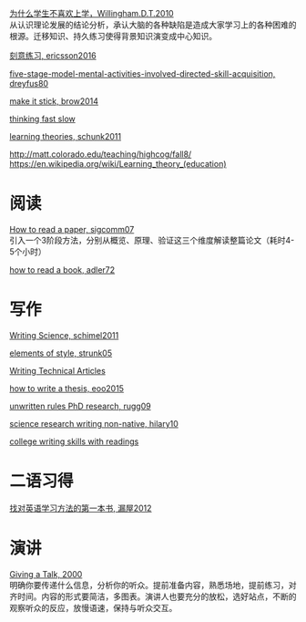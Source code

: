[为什么学生不喜欢上学，Willingham.D.T.2010](https://book.douban.com/subject/4864832/)  
从认识理论发展的结论分析，承认大脑的各种缺陷是造成大家学习上的各种困难的根源。迁移知识、持久练习使得背景知识演变成中心知识。  

[刻意练习, ericsson2016](https://book.douban.com/subject/26895993/)

[five-stage-model-mental-activities-involved-directed-skill-acquisition, dreyfus80](https://www.researchgate.net/publication/235125013_A_Five-Stage_Model_of_the_Mental_Activities_Involved_in_Directed_Skill_Acquisition)

[make it stick, brow2014](file:///Users/liangge/Desktop/kupdf.net_make-it-stick-the-science-of-successful-learning.pdf)

[thinking fast slow](https://paulminors.com/blog/thinking-fast-slow-book-summary-pdf/)

[learning theories, schunk2011](https://book.douban.com/subject/10579469/?from=tag)

http://matt.colorado.edu/teaching/highcog/fall8/  
https://en.wikipedia.org/wiki/Learning_theory_(education)  

# 阅读
[How to read a paper, sigcomm07](http://home.cse.ust.hk/~weiwa/teaching/Fall16-COMP6611B/reading_list/PaperReading.pdf)  
引入一个3阶段方法，分别从概览、原理、验证这三个维度解读整篇论文（耗时4-5个小时）

[how to read a book, adler72](https://book.douban.com/subject/1383525/)

# 写作

[Writing Science, schimel2011](https://book.douban.com/subject/10567201/)

[elements of style, strunk05](https://book.douban.com/subject/2210350/)  

[Writing Technical Articles](http://www.cs.columbia.edu/~hgs/etc/writing-style.html)

[how to write a thesis, eoo2015](https://book.douban.com/subject/26344722/)  

[unwritten rules PhD research, rugg09](https://book.douban.com/subject/3518087/)

[science research writing non-native, hilary10](https://book.douban.com/subject/4473481/)

[college writing skills with readings](https://book.douban.com/subject/26275079/)

# 二语习得
[找对英语学习方法的第一本书, 漏屋2012](https://book.douban.com/subject/11522125/)  



# 演讲
[Giving a Talk, 2000](http://home.cse.ust.hk/~weiwa/teaching/Fall16-COMP6611B/reading_list/GivingATalk.pdf)  
明确你要传递什么信息，分析你的听众。提前准备内容，熟悉场地，提前练习，对齐时间。内容的形式要简洁，多图表。演讲人也要充分的放松，选好站点，不断的观察听众的反应，放慢语速，保持与听众交互。
